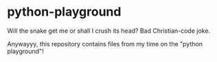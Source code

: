 # python-playground
Will the snake get me or shall I crush its head? 
Bad Christian-code joke. 

Anywayyy, this repository contains files from my time on the "python playground"!
